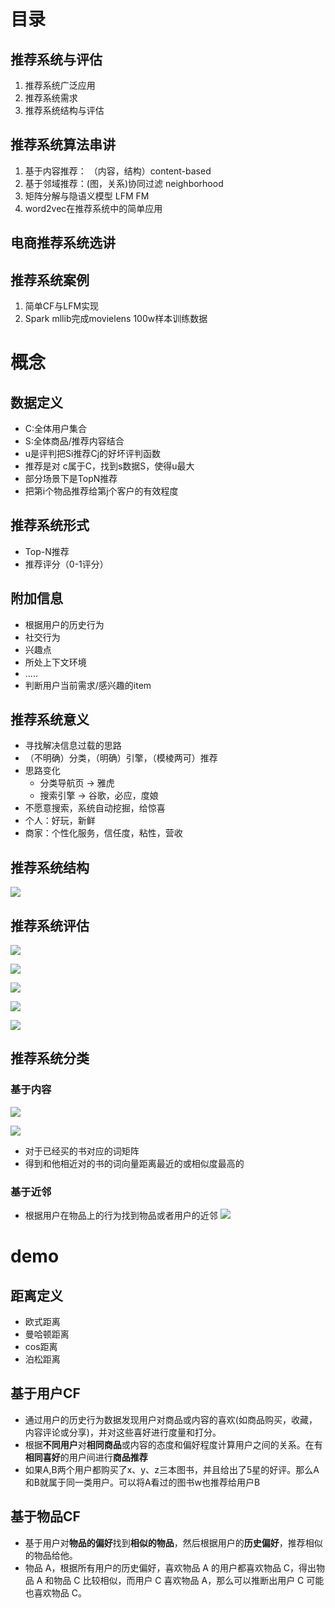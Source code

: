# 目录
##	推荐系统与评估
1.	推荐系统广泛应用
2.	推荐系统需求
3.	推荐系统结构与评估
## 推荐系统算法串讲
1.	基于内容推荐： （内容，结构）content-based 
2.	基于邻域推荐：(图，关系)协同过滤	neighborhood
3.	矩阵分解与隐语义模型  LFM FM
4.	word2vec在推荐系统中的简单应用
##	电商推荐系统选讲
##	推荐系统案例
1.	简单CF与LFM实现
2.	Spark mllib完成movielens 100w样本训练数据

# 概念
## 数据定义
+	C:全体用户集合
+	S:全体商品/推荐内容结合
+	u是评判把Si推荐Cj的好坏评判函数
+	推荐是对 c属于C，找到s数据S，使得u最大
+	部分场景下是TopN推荐
+	把第i个物品推荐给第j个客户的有效程度
## 推荐系统形式
+	Top-N推荐
+	推荐评分（0-1评分）

## 附加信息
+	根据用户的历史行为
+	社交行为
+	兴趣点
+	所处上下文环境
+	.....
+	判断用户当前需求/感兴趣的item

## 推荐系统意义
+	寻找解决信息过载的思路
+	（不明确）分类，（明确）引擎，（模棱两可）推荐
+	思路变化
	+	分类导航页 -> 雅虎
	+	搜索引擎	  -> 谷歌，必应，度娘
+	不愿意搜索，系统自动挖掘，给惊喜
+	个人：好玩，新鲜
+	商家：个性化服务，信任度，粘性，营收

## 推荐系统结构
![](https://i.imgur.com/mlcWlKX.png)

## 推荐系统评估
![](https://i.imgur.com/qthH2s6.png)

![](https://i.imgur.com/xp0zgs6.png)

![](https://i.imgur.com/KAMIPMX.png)

![](https://i.imgur.com/XkxAymT.png)

![](https://i.imgur.com/a2Awslm.png)

## 推荐系统分类
### 基于内容
![](https://i.imgur.com/24Cbrz2.png)

![](https://i.imgur.com/dD0HOHY.png)

+	对于已经买的书对应的词矩阵
+	得到和他相近对的书的词向量距离最近的或相似度最高的

### 基于近邻
+	根据用户在物品上的行为找到物品或者用户的近邻
 ![](https://i.imgur.com/NZaDMSc.png)

# demo

##	距离定义
+	欧式距离
+	曼哈顿距离
+	cos距离
+	泊松距离

## 基于用户CF
+	通过用户的历史行为数据发现用户对商品或内容的喜欢(如商品购买，收藏，内容评论或分享)，并对这些喜好进行度量和打分。
+	根据**不同用户**对**相同商品**或内容的态度和偏好程度计算用户之间的关系。在有**相同喜好**的用户间进行**商品推荐**
+	如果A,B两个用户都购买了x、y、z三本图书，并且给出了5星的好评。那么A和B就属于同一类用户。可以将A看过的图书w也推荐给用户B

## 基于物品CF
+	基于用户对**物品的偏好**找到**相似的物品**，然后根据用户的**历史偏好**，推荐相似的物品给他。
+	物品 A，根据所有用户的历史偏好，喜欢物品 A 的用户都喜欢物品 C，得出物品 A 和物品 C 比较相似，而用户 C 喜欢物品 A，那么可以推断出用户 C 可能也喜欢物品 C。

